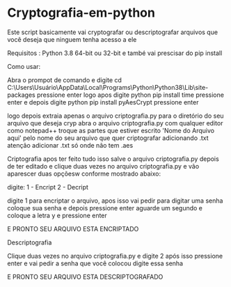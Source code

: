 # Cryptografia-em-python
Este script basicamente vai cryptografar ou descriptografar arquivos que você deseja que ninguem tenha 
acesso a ele 

Requisitos :
Python 3.8 64-bit ou 32-bit
e també vai prescisar do  pip install

Como usar:

Abra o prompot de comando e digite cd  C:\Users\Usuário\AppData\Local\Programs\Python\Python38\Lib\site-packages
pressione enter
logo apos digite python  pip install time
pressione enter
e depois digite python pip install pyAesCrypt
pressione enter

logo depois extraia apenas o arquivo  criptografia.py
para o diretório do seu arquivo que deseja cryp
abra o arquivo criptografia.py com qualquer editor como notepad++ 
troque as partes que estiver escrito 'Nome do Arquivo aqui' pelo nome
do seu arquivo que quer criptografar adicionando .txt
atenção adicionar .txt só onde não tem .aes

Criptografia
apos ter feito tudo isso salve o arquivo criptografia.py depois de ter editado
e clique duas vezes no arquivo criptografia.py e vão aparescer duas opçõesw conforme
mostrado abaixo:

digite:
1 - Encript
2 - Decript

digite 1 para encriptar o arquivo, apos isso vai pedir para digitar uma senha
coloque sua senha e depois pressione enter aguarde um segundo e coloque a letra y
e pressione enter

E PRONTO SEU ARQUIVO ESTA ENCRIPTADO

Descriptografia

Clique duas vezes no arquivo criptografia.py e digite 2
após isso pressione enter e vai pedir a senha que você colocou
digite essa senha

E PRONTO SEU ARQUIVO ESTA DESCRIPTOGRAFADO



